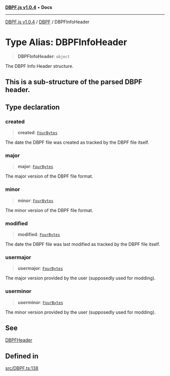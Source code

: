 [**DBPF.js v1.0.4**](../../README.md) • **Docs**

***

[DBPF.js v1.0.4](../../README.md) / [DBPF](../README.md) / DBPFInfoHeader

# Type Alias: DBPFInfoHeader

> **DBPFInfoHeader**: `object`

The DBPF Info Header structure.

This is a sub-structure of the parsed DBPF header.
-

## Type declaration

### created

> **created**: [`FourBytes`](../../BufferStore/type-aliases/FourBytes.md)

The date the DBPF file was created as tracked by the DBPF file itself.

### major

> **major**: [`FourBytes`](../../BufferStore/type-aliases/FourBytes.md)

The major version of the DBPF file format.

### minor

> **minor**: [`FourBytes`](../../BufferStore/type-aliases/FourBytes.md)

The minor version of the DBPF file format.

### modified

> **modified**: [`FourBytes`](../../BufferStore/type-aliases/FourBytes.md)

The date the DBPF file was last modified as tracked by the DBPF file itself.

### usermajor

> **usermajor**: [`FourBytes`](../../BufferStore/type-aliases/FourBytes.md)

The major version provided by the user (supposedly used for modding).

### userminor

> **userminor**: [`FourBytes`](../../BufferStore/type-aliases/FourBytes.md)

The minor version provided by the user (supposedly used for modding).

## See

[DBPFHeader](DBPFHeader.md)

## Defined in

[src/DBPF.ts:138](https://github.com/anonhostpi/DBPF.js/blob/96bf3262c3e4b9863c3bc71ebc15b70d5c50d6d9/src/DBPF.ts#L138)
